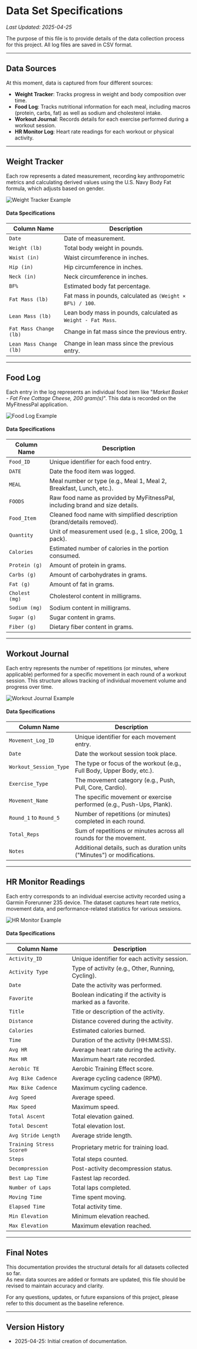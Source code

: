 # Data Set Specifications
_Last Updated: 2025-04-25_

The purpose of this file is to provide details of the data collection process for this project. All log files are saved in CSV format.

---

## Data Sources
At this moment, data is captured from four different sources:
- **Weight Tracker**: Tracks progress in weight and body composition over time.
- **Food Log**: Tracks nutritional information for each meal, including macros (protein, carbs, fat) as well as sodium and cholesterol intake.
- **Workout Journal**: Records details for each exercise performed during a workout session.
- **HR Monitor Log**: Heart rate readings for each workout or physical activity.

---

## Weight Tracker
Each row represents a dated measurement, recording key anthropometric metrics and calculating derived values using the U.S. Navy Body Fat formula, which adjusts based on gender.

![Weight Tracker Example](https://github.com/user-attachments/assets/98f0745a-3b39-411e-8bbf-811ace79d842)

#### Data Specifications

| Column Name             | Description |
|--------------------------|-------------|
| `Date`                   | Date of measurement. |
| `Weight (lb)`            | Total body weight in pounds. |
| `Waist (in)`             | Waist circumference in inches. |
| `Hip (in)`               | Hip circumference in inches. |
| `Neck (in)`              | Neck circumference in inches. |
| `BF%`                    | Estimated body fat percentage. |
| `Fat Mass (lb)`          | Fat mass in pounds, calculated as `(Weight × BF%) / 100`. |
| `Lean Mass (lb)`         | Lean body mass in pounds, calculated as `Weight - Fat Mass`. |
| `Fat Mass Change (lb)`   | Change in fat mass since the previous entry. |
| `Lean Mass Change (lb)`  | Change in lean mass since the previous entry. |

---

## Food Log
Each entry in the log represents an individual food item like "_Market Basket - Fat Free Cottage Cheese, 200 gram(s)_". This data is recorded on the MyFitnessPal application.

![Food Log Example](https://github.com/user-attachments/assets/e3983d8f-9995-4e7b-84ff-31707b67f280)

#### Data Specifications

| Column Name        | Description |
|--------------------|-------------|
| `Food_ID`          | Unique identifier for each food entry. |
| `DATE`             | Date the food item was logged. |
| `MEAL`             | Meal number or type (e.g., Meal 1, Meal 2, Breakfast, Lunch, etc.). |
| `FOODS`            | Raw food name as provided by MyFitnessPal, including brand and size details. |
| `Food_Item`        | Cleaned food name with simplified description (brand/details removed). |
| `Quantity`         | Unit of measurement used (e.g., 1 slice, 200g, 1 pack). |
| `Calories`         | Estimated number of calories in the portion consumed. |
| `Protein (g)`      | Amount of protein in grams. |
| `Carbs (g)`        | Amount of carbohydrates in grams. |
| `Fat (g)`          | Amount of fat in grams. |
| `Cholest (mg)`     | Cholesterol content in milligrams. |
| `Sodium (mg)`      | Sodium content in milligrams. |
| `Sugar (g)`        | Sugar content in grams. |
| `Fiber (g)`        | Dietary fiber content in grams. |

---

## Workout Journal
Each entry represents the number of repetitions (or minutes, where applicable) performed for a specific movement in each round of a workout session. This structure allows tracking of individual movement volume and progress over time.

![Workout Journal Example](https://github.com/user-attachments/assets/9912aaef-62bb-45a9-97dd-f5407b277374)

#### Data Specifications

| Column Name           | Description |
|------------------------|-------------|
| `Movement_Log_ID`      | Unique identifier for each movement entry. |
| `Date`                 | Date the workout session took place. |
| `Workout_Session_Type` | The type or focus of the workout (e.g., Full Body, Upper Body, etc.). |
| `Exercise_Type`        | The movement category (e.g., Push, Pull, Core, Cardio). |
| `Movement_Name`        | The specific movement or exercise performed (e.g., Push-Ups, Plank). |
| `Round_1` to `Round_5` | Number of repetitions (or minutes) completed in each round. |
| `Total_Reps`           | Sum of repetitions or minutes across all rounds for the movement. |
| `Notes`                | Additional details, such as duration units ("Minutes") or modifications. |

---

## HR Monitor Readings
Each entry corresponds to an individual exercise activity recorded using a Garmin Forerunner 235 device. The dataset captures heart rate metrics, movement data, and performance-related statistics for various sessions.

![HR Monitor Example](https://github.com/user-attachments/assets/1b763c2a-e25a-4aa5-9a77-116909b4af44)

#### Data Specifications

| Column Name               | Description |
|----------------------------|-------------|
| `Activity_ID`              | Unique identifier for each activity session. |
| `Activity Type`            | Type of activity (e.g., Other, Running, Cycling). |
| `Date`                     | Date the activity was performed. |
| `Favorite`                 | Boolean indicating if the activity is marked as a favorite. |
| `Title`                    | Title or description of the activity. |
| `Distance`                 | Distance covered during the activity. |
| `Calories`                 | Estimated calories burned. |
| `Time`                     | Duration of the activity (HH:MM:SS). |
| `Avg HR`                   | Average heart rate during the activity. |
| `Max HR`                   | Maximum heart rate recorded. |
| `Aerobic TE`               | Aerobic Training Effect score. |
| `Avg Bike Cadence`          | Average cycling cadence (RPM). |
| `Max Bike Cadence`          | Maximum cycling cadence. |
| `Avg Speed`                | Average speed. |
| `Max Speed`                | Maximum speed. |
| `Total Ascent`             | Total elevation gained. |
| `Total Descent`            | Total elevation lost. |
| `Avg Stride Length`        | Average stride length. |
| `Training Stress Score®`   | Proprietary metric for training load. |
| `Steps`                    | Total steps counted. |
| `Decompression`            | Post-activity decompression status. |
| `Best Lap Time`            | Fastest lap recorded. |
| `Number of Laps`           | Total laps completed. |
| `Moving Time`              | Time spent moving. |
| `Elapsed Time`             | Total activity time. |
| `Min Elevation`            | Minimum elevation reached. |
| `Max Elevation`            | Maximum elevation reached. |

---

## Final Notes
This documentation provides the structural details for all datasets collected so far.  
As new data sources are added or formats are updated, this file should be revised to maintain accuracy and clarity.

For any questions, updates, or future expansions of this project, please refer to this document as the baseline reference.

---

## Version History
- 2025-04-25: Initial creation of documentation.
